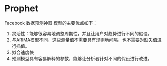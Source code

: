 # Prophet
Facebook 数据预测神器
模型的主要优点如下： 
1. 灵活性：能够很容易地调整周期性，并且让用户对趋势进行不同的假设。 
2. 与ARIMA模型不同，这些测量值不需要具有规则地间隔，也不需要对缺失值进行插值。 
3. 拟合速度快 
4. 预测模型具有容易解释的参数，能够让分析者针对不同的假设进行改进。
